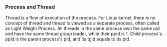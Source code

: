 
### Process and Thread
Thread is a flow of execution of the process. For Linux kernel, there is no concept of thread and thread is viewed as a separate process, often called as Light Weight Process. 
All threads in the same process own the same pid and have the same thread group leader, while their ppid is 1.
Child process's ppid is the parent process's pid, and its tgid equals to its pid.





